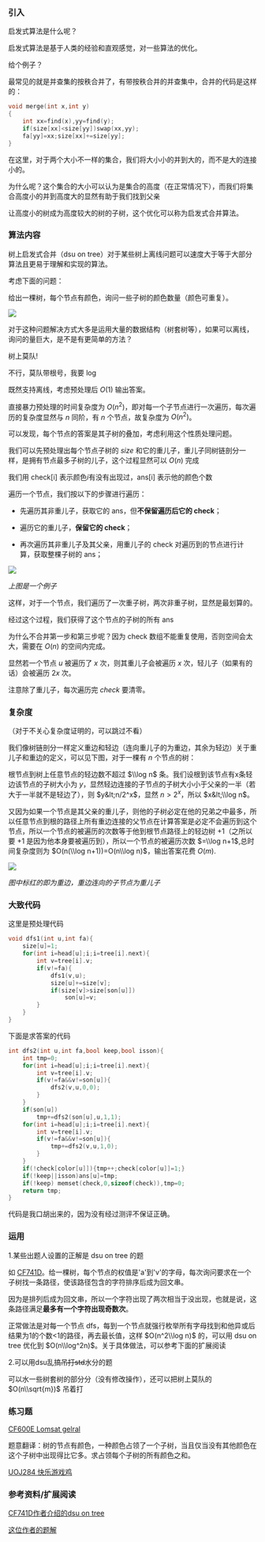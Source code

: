 ### 引入

启发式算法是什么呢？

启发式算法是基于人类的经验和直观感觉，对一些算法的优化。

给个例子？

最常见的就是并查集的按秩合并了，有带按秩合并的并查集中，合并的代码是这样的：

```cpp
void merge(int x,int y)
{
    int xx=find(x),yy=find(y);
    if(size[xx]<size[yy])swap(xx,yy);
    fa[yy]=xx;size[xx]+=size[yy];
}
```

在这里，对于两个大小不一样的集合，我们将大小小的并到大的，而不是大的连接小的。

为什么呢？这个集合的大小可以认为是集合的高度（在正常情况下），而我们将集合高度小的并到高度大的显然有助于我们找到父亲

让高度小的树成为高度较大的树的子树，这个优化可以称为启发式合并算法。

### 算法内容

树上启发式合并（dsu on tree）对于某些树上离线问题可以速度大于等于大部分算法且更易于理解和实现的算法。

考虑下面的问题：

给出一棵树，每个节点有颜色，询问一些子树的颜色数量（颜色可重复）。

![](https://cdn.luogu.org/upload/pic/24620.png)

对于这种问题解决方式大多是运用大量的数据结构（树套树等），如果可以离线，询问的量巨大，是不是有更简单的方法？

树上莫队!

不行，莫队带根号，我要 log

既然支持离线，考虑预处理后 $O(1)$ 输出答案。

直接暴力预处理的时间复杂度为 $O(n^2)$，即对每一个子节点进行一次遍历，每次遍历的复杂度显然与 $n$ 同阶，有 $n$ 个节点，故复杂度为 $O(n^2)$。

可以发现，每个节点的答案是其子树的叠加，考虑利用这个性质处理问题。

我们可以先预处理出每个节点子树的 $size$ 和它的重儿子，重儿子同树链剖分一样，是拥有节点最多子树的儿子，这个过程显然可以 $O(n)$ 完成

我们用 check[i] 表示颜色$i$有没有出现过，ans[i] 表示他的颜色个数

遍历一个节点，我们按以下的步骤进行遍历：

-   先遍历其非重儿子，获取它的 ans，但**不保留遍历后它的 check**；

-   遍历它的重儿子，**保留它的 check**；

-   再次遍历其非重儿子及其父亲，用重儿子的 check 对遍历到的节点进行计算，获取整棵子树的 ans；

![](https://cdn.luogu.org/upload/pic/24919.png)

_上图是一个例子_

这样，对于一个节点，我们遍历了一次重子树，两次非重子树，显然是最划算的。

经过这个过程，我们获得了这个节点的子树的所有 ans

为什么不合并第一步和第三步呢？因为 check 数组不能重复使用，否则空间会太大，需要在 $O(n)$ 的空间内完成。

显然若一个节点 $u$ 被遍历了 $x$ 次，则其重儿子会被遍历 $x$ 次，轻儿子（如果有的话）会被遍历 $2x$ 次。

注意除了重儿子，每次遍历完 $check$ 要清零。

### 复杂度

（对于不关心复杂度证明的，可以跳过不看）

我们像树链剖分一样定义重边和轻边（连向重儿子的为重边，其余为轻边）关于重儿子和重边的定义，可以见下图，对于一棵有 $n$ 个节点的树：

根节点到树上任意节点的轻边数不超过 $\\log n$ 条。我们设根到该节点有x条轻边该节点的子树大小为 $y$，显然轻边连接的子节点的子树大小小于父亲的一半（若大于一半就不是轻边了），则 $y&lt;n/2^x$，显然 $n>2^x$，所以 $x&lt;\\log n$。

又因为如果一个节点是其父亲的重儿子，则他的子树必定在他的兄弟之中最多，所以任意节点到根的路径上所有重边连接的父节点在计算答案是必定不会遍历到这个节点，所以一个节点的被遍历的次数等于他到根节点路径上的轻边树 $+1$（之所以要 $+1$ 是因为他本身要被遍历到），所以一个节点的被遍历次数 $=\\log n+1$,总时间复杂度则为 $O(n(\\log n+1))=O(n\\log n)$，输出答案花费 $O(m)$.

![](https://cdn.luogu.org/upload/pic/24909.png)

 _图中标红的即为重边，重边连向的子节点为重儿子_ 

### 大致代码

这里是预处理代码

```cpp
void dfs1(int u,int fa){
    size[u]=1;
    for(int i=head[u];i;i=tree[i].next){
        int v=tree[i].v;
        if(v!=fa){
            dfs1(v,u);
        	size[u]+=size[v];
        	if(size[v]>size[son[u]])
				son[u]=v;
        }
    }
}
```

下面是求答案的代码

```cpp
int dfs2(int u,int fa,bool keep,bool isson){
    int tmp=0;
    for(int i=head[u];i;i=tree[i].next){
        int v=tree[i].v;
        if(v!=fa&&v!=son[u]){
            dfs2(v,u,0,0);
        }
    }
    if(son[u])
    	tmp+=dfs2(son[u],u,1,1);
    for(int i=head[u];i;i=tree[i].next){
        int v=tree[i].v;
        if(v!=fa&&v!=son[u]){
            tmp+=dfs2(v,u,1,0);
        }
    }
    if(!check[color[u]]){tmp++;check[color[u]]=1;}
    if(!keep||isson)ans[u]=tmp;
    if(!keep) memset(check,0,sizeof(check)),tmp=0;
    return tmp;
}
```

代码是我口胡出来的，因为没有经过测评不保证正确。

### 运用

1.某些出题人设置的正解是 dsu on tree 的题

如 [CF741D](http://codeforces.com/problemset/problem/741/D)。给一棵树，每个节点的权值是'a'到'v'的字母，每次询问要求在一个子树找一条路径，使该路径包含的字符排序后成为回文串。

因为是排列后成为回文串，所以一个字符出现了两次相当于没出现，也就是说，这条路径满足**最多有一个字符出现奇数次**。

正常做法是对每一个节点 dfs，每到一个节点就强行枚举所有字母找到和他异或后结果为1的个数&lt;1的路径，再去最长值，这样 $O(n^2\\log n)$ 的，可以用 dsu on tree 优化到 $O(n\\log^2n)$。关于具体做法，可以参考下面的扩展阅读

2.可以用dsu乱搞~~吊打std~~水分的题

可以水一些树套树的部分分（没有修改操作），还可以把树上莫队的 $O(n\\sqrt{m})$ 吊着打

### 练习题

[CF600E Lomsat gelral](http://codeforces.com/problemset/problem/600/E)

题意翻译：树的节点有颜色，一种颜色占领了一个子树，当且仅当没有其他颜色在这个子树中出现得比它多。求占领每个子树的所有颜色之和。

[UOJ284 快乐游戏鸡](http://uoj.ac/problem/284)

### 参考资料/扩展阅读

[CF741D作者介绍的dsu on tree](http://codeforces.com/blog/entry/44351)

[这位作者的题解](http://codeforces.com/blog/entry/48871)

